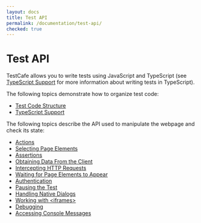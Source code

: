 ```yaml
---
layout: docs
title: Test API
permalink: /documentation/test-api/
checked: true
---
```

# Test API

TestCafe allows you to write tests using JavaScript and TypeScript (see [TypeScript Support](typescript-support.md) for more information about writing tests in TypeScript).

The following topics demonstrate how to organize test code:

* [Test Code Structure](test-code-structure.md)
* [TypeScript Support](typescript-support.md)

The following topics describe the API used to manipulate the webpage and check its state:

* [Actions](actions/README.md)
* [Selecting Page Elements](selecting-page-elements/README.md)
* [Assertions](assertions/README.md)
* [Obtaining Data From the Client](obtaining-data-from-the-client/README.md)
* [Intercepting HTTP Requests](intercepting-http-requests/README.md)
* [Waiting for Page Elements to Appear](waiting-for-page-elements-to-appear.md)
* [Authentication](authentication/README.md)
* [Pausing the Test](pausing-the-test.md)
* [Handling Native Dialogs](handling-native-dialogs.md)
* [Working with \<iframes\>](working-with-iframes.md)
* [Debugging](debugging.md)
* [Accessing Console Messages](accessing-console-messages.md)
